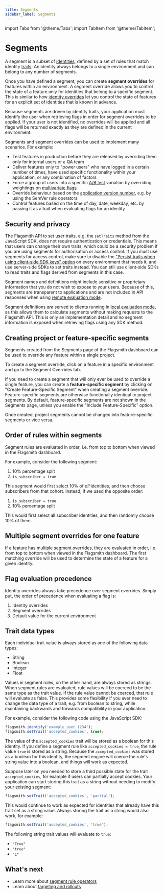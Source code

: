 ```yaml
---
title: Segments
sidebar_label: Segments
---
```


import Tabs from '@theme/Tabs'; import TabItem from '@theme/TabItem';

# Segments

A segment is a subset of [identities](/basic-features/managing-identities.md), defined by a set of rules that match identity [traits](managing-identities.md#identity-traits). An identity always belongs to a single environment and can belong to any number of segments.

Once you have defined a segment, you can create **segment overrides** for features within an environment. A segment override allows you to control the state of a feature only for identities that belong to a specific segment. This is similar to how [identity overrides](managing-identities.md#identity-overrides) let you control the state of features for an explicit set of identities that is known in advance.

Because segments are driven by identity traits, your application must identify the user when retrieving flags in order for segment overrides to be applied. If your user is not identified, no overrides will be applied and all flags will be returned exactly as they are defined in the current environment.

Segments and segment overrides can be used to implement many scenarios. For example:

- Test features in production before they are released by overriding them only for internal users or a QA team
- Deliver features only to "power users" who have logged in a certain number of times, have used specific functionality within your application, or any combination of factors
- Force a group of users into a specific [A/B test](advanced-use/ab-testing.md) variation by overriding weightings on [multivariate flags](managing-features.md#multi-variate-flags)
- Override behaviour based on the [application version number](/guides-and-examples/mobile-app-versioning.md), e.g. by using the SemVer rule operators
- Control features based on the time of day, date, weekday, etc. by passing it as a trait when evaluating flags for an identity

## Security and privacy

The Flagsmith API to set user traits, e.g. the `setTraits` method from the JavaScript SDK, does not require authentication or credentials. This means that users can change their own traits, which could be a security problem if you are using segments for authorisation or access control. If you must use segments for access control, make sure to disable the ["Persist traits when using client-side SDK keys" option](system-administration/security.md#preventing-client-sdks-from-setting-traits) on every environment that needs it, and use server-side SDKs to set traits instead. You can still use client-side SDKs to read traits and flags derived from segments in this case.

Segment names and definitions might include sensitive or proprietary information that you do not wish to expose to your users. Because of this, segments are transparent to applications and are not included in API responses when using [remote evaluation mode](/clients#remote-evaluation).

Segment definitions _are_ served to clients running in [local evaluation mode](/clients#local-evaluation), as this allows them to calculate segments without making requests to the Flagsmith API. This is only an implementation detail and no segment information is exposed when retrieving flags using any SDK method.

## Creating project or feature-specific segments

Segments created from the Segments page of the Flagsmith dashboard can be used to override any feature within a single project.

To create a segment override, click on a feature in a specific environment and go to the Segment Overrides tab.

If you need to create a segment that will only ever be used to override a single feature, you can create a **feature-specific segment** by clicking on "Create Feature-Specific Segment" when creating a segment override. Feature-specific segments are otherwise functionally identical to project segments. By default, feature-specific segments are not shown in the Segments page, unless you enable the "Include Feature-Specific" option.

Once created, project segments cannot be changed into feature-specific segments or vice versa.

## Order of rules within segments

Segment rules are evaluated in order, i.e. from top to bottom when viewed in the Flagsmith dashboard.

For example, consider the following segment:

1. 10% percentage split
2. `is_subscriber = true`

This segment would first select 10% of _all_ identities, and then choose subscribers from that cohort. Instead, if we used the opposite order:

1. `is_subscriber = true`
2. 10% percentage split

This would first select all subscriber identities, and then randomly choose 10% of them.

## Multiple segment overrides for one feature

If a feature has multiple segment overrides, they are evaluated in order, i.e. from top to bottom when viewed in the Flagsmith dashboard. The first matching override will be used to determine the state of a feature for a given identity.

## Flag evaluation precedence

Identity overrides always take precedence over segment overrides. Simply put, the order of precedence when evaluating a flag is:

1. Identity overrides
2. Segment overrides
3. Default value for the current environment

## Trait data types

Each individual trait value is always stored as one of the following data types:

- String
- Boolean
- Integer
- Float

Values in segment rules, on the other hand, are always stored as strings. When segment rules are evaluated, rule values will be coerced to be the same type as the trait value. If the rule value cannot be coerced, that rule will evaluate as false. This provides some flexibility if you ever need to change the data type of a trait, e.g. from boolean to string, while maintaining backwards and forwards compatibility in your application.

For example, consider the following code using the JavaScript SDK:

```javascript
flagsmith.identify('example_user_1234');
flagsmith.setTrait('accepted_cookies', true);
```

The value of the `accepted_cookies` trait will be stored as a boolean for this identity. If you define a segment rule like `accepted_cookies = true`, the rule value `true` is stored as a string. Because the `accepted_cookies` was stored as a boolean for this identity, the segment engine will coerce the rule's string value into a boolean, and things will work as expected.

Suppose later on you needed to store a third possible state for the trait `accepted_cookies`, for example if users can partially accept cookies. Your application can start storing this trait as a string without needing to modify your existing segment:

```javascript
flagsmith.setTrait('accepted_cookies', 'partial');
```

This would continue to work as expected for identities that already have this trait set as a string value. Always storing the trait as a string would also work, for example:

```javascript
flagsmith.setTrait('accepted_cookies', 'true');
```

The following string trait values will evaluate to `true`:

- `"True"`
- `"true"`
- `"1"`

## What's next

- Learn more about [segment rule operators](./segment-rule-operators.md) 
- Learn about [targeting and rollouts](/flagsmith-concepts/targeting-and-rollouts.md) 
